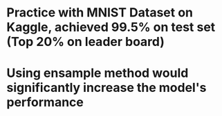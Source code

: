 # Practice with MNIST Dataset on Kaggle, achieved 99.5% on test set (Top 20% on leader board)
# Using ensample method would significantly increase the model's performance
